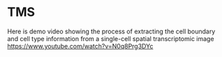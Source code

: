 # TMS


Here is demo video showing the process of extracting the cell boundary and cell type information from a single-cell spatial transcriptomic image
https://www.youtube.com/watch?v=N0q8Prg3DYc

